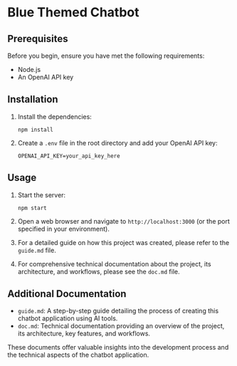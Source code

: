 # Blue Themed Chatbot

## Prerequisites

Before you begin, ensure you have met the following requirements:

- Node.js
- An OpenAI API key

## Installation

1. Install the dependencies:
   ```
   npm install
   ```

2. Create a `.env` file in the root directory and add your OpenAI API key:
   ```
   OPENAI_API_KEY=your_api_key_here
   ```

## Usage

1. Start the server:
   ```
   npm start
   ```

2. Open a web browser and navigate to `http://localhost:3000` (or the port specified in your environment).

3. For a detailed guide on how this project was created, please refer to the `guide.md` file.

4. For comprehensive technical documentation about the project, its architecture, and workflows, please see the `doc.md` file.

## Additional Documentation

- `guide.md`: A step-by-step guide detailing the process of creating this chatbot application using AI tools.
- `doc.md`: Technical documentation providing an overview of the project, its architecture, key features, and workflows.

These documents offer valuable insights into the development process and the technical aspects of the chatbot application.

